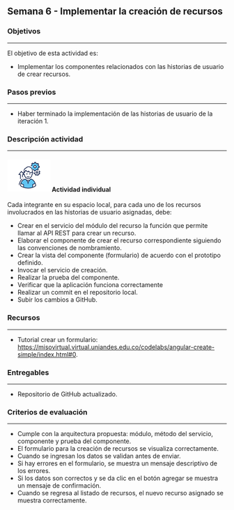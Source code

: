 ## Semana 6 - Implementar la creación de recursos

### Objetivos

---

El objetivo de esta actividad es:

- Implementar los componentes relacionados con las historias de usuario de crear recursos.

### Pasos previos

---

- Haber terminado la implementación de las historias de usuario de la iteración 1.

### Descripción actividad

---

#### ![](./../../assets/images/individuo.png) Actividad individual

Cada integrante en su espacio local, para cada uno de los recursos involucrados en las historias de usuario asignadas, debe:

- Crear en el servicio del módulo del recurso la función que permite llamar al API REST para crear un recurso.
- Elaborar el componente de crear el recurso correspondiente siguiendo las convenciones de nombramiento.
- Crear la vista del componente (formulario) de acuerdo con el prototipo definido.
- Invocar el servicio de creación.
- Realizar la prueba del componente.
- Verificar que la aplicación funciona correctamente
- Realizar un commit en el repositorio local.
- Subir los cambios a GitHub.

### Recursos

---

- Tutorial crear un formulario: https://misovirtual.virtual.uniandes.edu.co/codelabs/angular-create-simple/index.html#0.

### Entregables

---

- Repositorio de GitHub actualizado.

### Criterios de evaluación

---

- Cumple con la arquitectura propuesta: módulo, método del servicio, componente y prueba del componente.
- El formulario para la creación de recursos se visualiza correctamente.
- Cuando se ingresan los datos se validan antes de enviar.
- Si hay errores en el formulario, se muestra un mensaje descriptivo de los errores.
- Si los datos son correctos y se da clic en el botón agregar se muestra un mensaje de confirmación.
- Cuando se regresa al listado de recursos, el nuevo recurso asignado se muestra correctamente.

